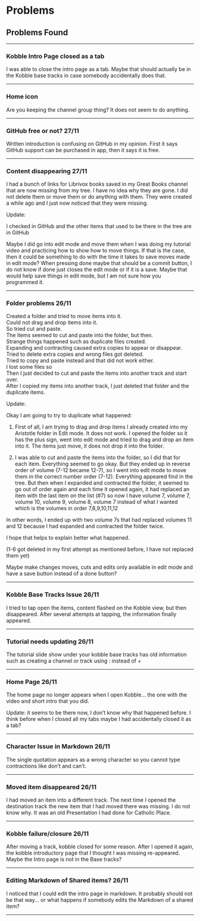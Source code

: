 # Problems
## Problems Found

***

### Kobble Intro Page closed as a tab
I was able to close the intro page as a tab. Maybe that should actually be in the Kobble base tracks in case somebody accidentally does that.

***

### Home icon
Are you keeping the channel group thing? It does not seem to do anything.
***

### GitHub free or not? 27/11
Written introduction is confusing on GitHub in my opinion. First it says GitHub support can be purchased in app, then it says it is free.
***

### Content disappearing 27/11
I had a bunch of links for Librivox books saved in my Great Books channel that are now missing from my tree. I have no idea why they are gone. I did not delete them or move them or do anything with them. They were created a while ago and I just now noticed that they were missing.

Update:

I checked in GitHub and the other items that used to be there in the tree are in GitHub

Maybe I did go into edit mode and move them when I was doing my tutorial video and practicing how to show how to move things. If that is the case, then it could be something to do with the time it takes to save moves made in edit mode? When pressing done maybe that should be a commit button, I do not know if done just closes the edit mode or if it is a save. Maybe that would help save things in edit mode, but I am not sure how you programmed it.
***

### Folder problems 26/11
Created a folder and tried to move items into it.  
Could not drag and drop items into it.  
So tried cut and paste.  
The items seemed to cut and paste into the folder, but then.  
Strange things happened such as duplicate files created.  
Expanding and contracting caused extra copies to appear or disappear.  
Tried to delete extra copies and wrong files got deleted.  
Tried to copy and paste instead and that did not work either.  
I lost some files so    
Then I just decided to cut and paste the items into another track and start over.  
After I copied my items into another track, I just deleted that folder and the   duplicate items.  

Update:

Okay I am going to try to duplicate what happened:
1. First of all, I am trying to drag and drop items I already created into my Aristotle folder in Edit mode. It does not work. I opened the folder so it has the plus sign, went into edit mode and tried to drag and drop an item into it. The items just move, it does not drop it into the folder.

2. I was able to cut and paste the items into the folder, so I did that for each item. Everything seemed to go okay. But they ended up in reverse order of volume (7-12 became 12-7), so I went into edit mode to move them in the correct number order (7-12). Everything appeared find in the tree. But then when I expanded and contracted the folder, it seemed to go out of order again and each time it opened again, it had replaced an item with the last item on the list (#7) so now I have volume 7, volume 7, volume 10, volume 9, volume 8, volume 7 instead of what I wanted which is the volumes in order 7,8,9,10,11,12 

In other words, I ended up with two volume 7s that had replaced volumes 11 and 12 because I had expanded and contracted the folder twice.

I hope that helps to explain better what happened.

(1-6 got deleted in my first attempt as mentioned before, I have not replaced them yet)

Maybe make changes moves, cuts and edits only available in edit mode and have a save button instead of a done button?


***


### Kobble Base Tracks Issue 26/11
I tried to tap open the items, content flashed on the Kobble view, but then disappeared. After several attempts at tapping, the information finally appeared.
***

### Tutorial needs updating 26/11
The tutorial slide show under your kobble base tracks has old information such as creating a channel or track using : instead of +
***

### Home Page 26/11
The home page no longer appears when I open Kobble... the one with the video and short intro that you did.

Update: it seems to be there now, I don’t know why that happened before. I think before when I closed all my tabs maybe I had accidentally closed it as a tab?
***


### Character Issue in Markdown 26/11
The single quotation appears as a wrong character so you cannot type contractions like don’t and can’t.
***


### Moved item disappeared 26/11
I had moved an item into a different track. The next time I opened the destination track the new item that I had moved there was missing. I do not know why. It was an old Presentation I had done for Catholic Place.
***

### Kobble failure/closure 26/11
After moving a track, kobble closed for some reason. After I opened it again, the kobble introductory page that I thought I was missing re-appeared. Maybe the Intro page is not in the Base tracks?
***


### Editing Markdown of Shared items? 26/11
I noticed that I could edit the intro page in markdown. It probably should not be that way... or what happens if somebody edits the Markdown of a shared item?
***

